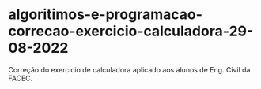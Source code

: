 # algoritimos-e-programacao-correcao-exercicio-calculadora-29-08-2022
Correção do exercicio de calculadora aplicado aos alunos de Eng. Civil da FACEC.
